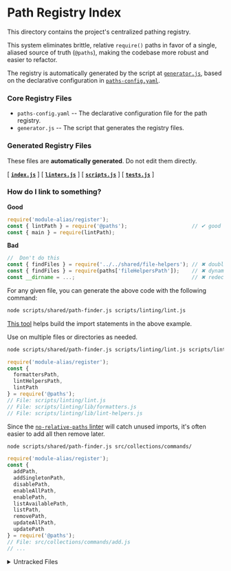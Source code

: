 # Path Registry Index

This directory contains the project's centralized pathing registry. 

This system eliminates brittle, relative `require()` paths in favor of a single, aliased source of truth (`@paths`), making the codebase more robust and easier to refactor.

The registry is automatically generated by the script at [`generator.js`](./generator.js), based on the declarative configuration in [`paths-config.yaml`](./paths-config.yaml).

### Core Registry Files

- `paths-config.yaml` 
  -- The declarative configuration file for the path registry.
- `generator.js`
  -- The script that generates the registry files.

### Generated Registry Files

These files are **automatically generated**. Do not edit them directly.

[ [**`index.js`**](./index.js) ] 
[ [**`linters.js`**](./linters.js) ]
[ [**`scripts.js`**](./scripts.js) ]
[ [**`tests.js`**](./tests.js) ]


### How do I link to something?

**Good**
```js
require('module-alias/register');
const { lintPath } = require('@paths');                     // ✔ good
const { main } = require(lintPath);
```

**Bad**
```js
//  Don't do this
const { findFiles } = require('../../shared/file-helpers'); // ✖ double dots
const { findFiles } = require(paths['fileHelpersPath']);    // ✖ dynamic key
const __dirname = ...;                                      // ✖ redeclaration
``` 

For any given file, you can generate the above code with the following command:
```bash
node scripts/shared/path-finder.js scripts/linting/lint.js
```

[This tool](../scripts/shared/path-finder.js) helps build the import statements in the above example.

Use on multiple files or directories as needed.

```bash
node scripts/shared/path-finder.js scripts/linting/lint.js scripts/linting/lib/
```
```js
require('module-alias/register');
const { 
  formattersPath,
  lintHelpersPath,
  lintPath
} = require('@paths');
// File: scripts/linting/lint.js
// File: scripts/linting/lib/formatters.js
// File: scripts/linting/lib/lint-helpers.js
```
Since the [`no-relative-paths` linter](../scripts/linting/code/no-relative-paths.js) will catch unused imports, it's often easier to add all then remove later.
```bash
node scripts/shared/path-finder.js src/collections/commands/
```
```js
require('module-alias/register');
const { 
  addPath,
  addSingletonPath,
  disablePath,
  enableAllPath,
  enablePath,
  listAvailablePath,
  listPath,
  removePath,
  updateAllPath,
  updatePath
} = require('@paths');
// File: src/collections/commands/add.js
// ... 
```


<details> 
<summary>Untracked Files</summary>

<!-- uncategorized-start -->
<!-- uncategorized-end -->

</details>
